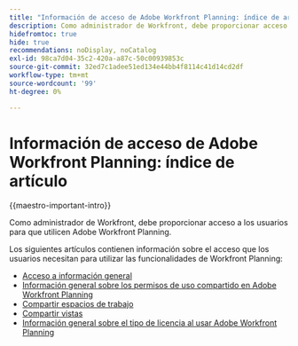 ```yaml
---
title: "Información de acceso de Adobe Workfront Planning: índice de artículos"
description: Como administrador de Workfront, debe proporcionar acceso a los usuarios para que utilicen Adobe Workfront Planning. Los siguientes artículos contienen información sobre el acceso que los usuarios necesitan para utilizar Workfront Planning.
hidefromtoc: true
hide: true
recommendations: noDisplay, noCatalog
exl-id: 98ca7d04-35c2-420a-a87c-50c00939853c
source-git-commit: 32ed7c1adee51ed134e44bb4f8114c41d14cd2df
workflow-type: tm+mt
source-wordcount: '99'
ht-degree: 0%

---
```


# Información de acceso de Adobe Workfront Planning: índice de artículo

{{maestro-important-intro}}

Como administrador de Workfront, debe proporcionar acceso a los usuarios para que utilicen Adobe Workfront Planning.

Los siguientes artículos contienen información sobre el acceso que los usuarios necesitan para utilizar las funcionalidades de Workfront Planning:

* [Acceso a información general](../access/access-overview.md)
* [Información general sobre los permisos de uso compartido en Adobe Workfront Planning](/help/quicksilver/maestro/access/sharing-permissions-overview.md)
* [Compartir espacios de trabajo](/help/quicksilver/maestro/access/share-workspaces.md)
* [Compartir vistas](/help/quicksilver/maestro/access/share-views.md)
* [Información general sobre el tipo de licencia al usar Adobe Workfront Planning](/help/quicksilver/maestro/access/license-type-overview.md)


